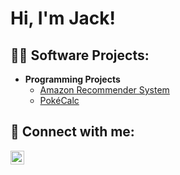 <h1>Hi, I'm Jack! </h1>

<h2>👨‍💻 Software Projects:</h2>

- <b>Programming Projects</b>
  - [Amazon Recommender System](https://github.com/jkrygo/amznrec)
  - [PokéCalc](https://github.com/jkrygo/pokecalc)

<h2> 🤳 Connect with me:</h2>

[<img align="left" alt="JoshMadakor | LinkedIn" width="22px" src="https://cdn.jsdelivr.net/npm/simple-icons@v3/icons/linkedin.svg" />][linkedin]

[linkedin]: https://www.linkedin.com/
